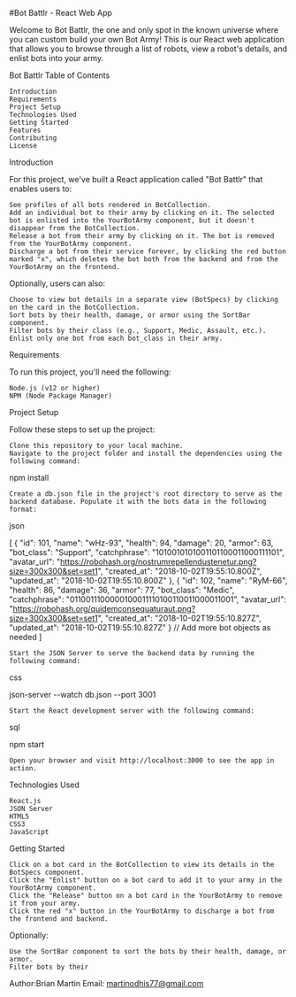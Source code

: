 #Bot Battlr - React Web App

Welcome to Bot Battlr, the one and only spot in the known universe where you can custom build your own Bot Army! This is our React web application that allows you to browse through a list of robots, view a robot's details, and enlist bots into your army.

Bot Battlr
Table of Contents

    Introduction
    Requirements
    Project Setup
    Technologies Used
    Getting Started
    Features
    Contributing
    License

Introduction

For this project, we've built a React application called "Bot Battlr" that enables users to:

    See profiles of all bots rendered in BotCollection.
    Add an individual bot to their army by clicking on it. The selected bot is enlisted into the YourBotArmy component, but it doesn't disappear from the BotCollection.
    Release a bot from their army by clicking on it. The bot is removed from the YourBotArmy component.
    Discharge a bot from their service forever, by clicking the red button marked "x", which deletes the bot both from the backend and from the YourBotArmy on the frontend.

Optionally, users can also:

    Choose to view bot details in a separate view (BotSpecs) by clicking on the card in the BotCollection.
    Sort bots by their health, damage, or armor using the SortBar component.
    Filter bots by their class (e.g., Support, Medic, Assault, etc.).
    Enlist only one bot from each bot_class in their army.

Requirements

To run this project, you'll need the following:

    Node.js (v12 or higher)
    NPM (Node Package Manager)

Project Setup

Follow these steps to set up the project:

    Clone this repository to your local machine.
    Navigate to the project folder and install the dependencies using the following command:

npm install

    Create a db.json file in the project's root directory to serve as the backend database. Populate it with the bots data in the following format:

json

[
  {
    "id": 101,
    "name": "wHz-93",
    "health": 94,
    "damage": 20,
    "armor": 63,
    "bot_class": "Support",
    "catchphrase": "1010010101001101100011000111101",
    "avatar_url": "https://robohash.org/nostrumrepellendustenetur.png?size=300x300&set=set1",
    "created_at": "2018-10-02T19:55:10.800Z",
    "updated_at": "2018-10-02T19:55:10.800Z"
  },
  {
    "id": 102,
    "name": "RyM-66",
    "health": 86,
    "damage": 36,
    "armor": 77,
    "bot_class": "Medic",
    "catchphrase": "0110011100000100011110100110011000011001",
    "avatar_url": "https://robohash.org/quidemconsequaturaut.png?size=300x300&set=set1",
    "created_at": "2018-10-02T19:55:10.827Z",
    "updated_at": "2018-10-02T19:55:10.827Z"
  }
  // Add more bot objects as needed
]

    Start the JSON Server to serve the backend data by running the following command:

css

json-server --watch db.json --port 3001

    Start the React development server with the following command:

sql

npm start

    Open your browser and visit http://localhost:3000 to see the app in action.

Technologies Used

    React.js
    JSON Server
    HTML5
    CSS3
    JavaScript

Getting Started

    Click on a bot card in the BotCollection to view its details in the BotSpecs component.
    Click the "Enlist" button on a bot card to add it to your army in the YourBotArmy component.
    Click the "Release" button on a bot card in the YourBotArmy to remove it from your army.
    Click the red "x" button in the YourBotArmy to discharge a bot from the frontend and backend.

Optionally:

    Use the SortBar component to sort the bots by their health, damage, or armor.
    Filter bots by their

Author:Brian Martin
Email: martinodhis77@gmail.com
